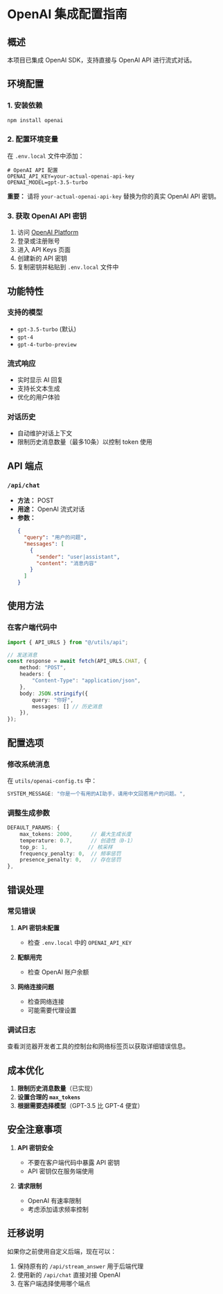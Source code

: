 # OpenAI 集成配置指南

## 概述
本项目已集成 OpenAI SDK，支持直接与 OpenAI API 进行流式对话。

## 环境配置

### 1. 安装依赖
```bash
npm install openai
```

### 2. 配置环境变量
在 `.env.local` 文件中添加：

```env
# OpenAI API 配置
OPENAI_API_KEY=your-actual-openai-api-key
OPENAI_MODEL=gpt-3.5-turbo
```

**重要：** 请将 `your-actual-openai-api-key` 替换为你的真实 OpenAI API 密钥。

### 3. 获取 OpenAI API 密钥
1. 访问 [OpenAI Platform](https://platform.openai.com/)
2. 登录或注册账号
3. 进入 API Keys 页面
4. 创建新的 API 密钥
5. 复制密钥并粘贴到 `.env.local` 文件中

## 功能特性

### 支持的模型
- `gpt-3.5-turbo` (默认)
- `gpt-4`
- `gpt-4-turbo-preview`

### 流式响应
- 实时显示 AI 回复
- 支持长文本生成
- 优化的用户体验

### 对话历史
- 自动维护对话上下文
- 限制历史消息数量（最多10条）以控制 token 使用

## API 端点

### `/api/chat`
- **方法：** POST
- **用途：** OpenAI 流式对话
- **参数：**
  ```json
  {
    "query": "用户的问题",
    "messages": [
      {
        "sender": "user|assistant",
        "content": "消息内容"
      }
    ]
  }
  ```

## 使用方法

### 在客户端代码中
```typescript
import { API_URLS } from "@/utils/api";

// 发送消息
const response = await fetch(API_URLS.CHAT, {
    method: "POST",
    headers: {
        "Content-Type": "application/json",
    },
    body: JSON.stringify({ 
        query: "你好",
        messages: [] // 历史消息
    }),
});
```

## 配置选项

### 修改系统消息
在 `utils/openai-config.ts` 中：

```typescript
SYSTEM_MESSAGE: "你是一个有用的AI助手，请用中文回答用户的问题。",
```

### 调整生成参数
```typescript
DEFAULT_PARAMS: {
    max_tokens: 2000,      // 最大生成长度
    temperature: 0.7,      // 创造性（0-1）
    top_p: 1,             // 核采样
    frequency_penalty: 0,  // 频率惩罚
    presence_penalty: 0,   // 存在惩罚
},
```

## 错误处理

### 常见错误
1. **API 密钥未配置**
   - 检查 `.env.local` 中的 `OPENAI_API_KEY`
   
2. **配额用完**
   - 检查 OpenAI 账户余额
   
3. **网络连接问题**
   - 检查网络连接
   - 可能需要代理设置

### 调试日志
查看浏览器开发者工具的控制台和网络标签页以获取详细错误信息。

## 成本优化

1. **限制历史消息数量**（已实现）
2. **设置合理的 `max_tokens`**
3. **根据需要选择模型**（GPT-3.5 比 GPT-4 便宜）

## 安全注意事项

1. **API 密钥安全**
   - 不要在客户端代码中暴露 API 密钥
   - API 密钥仅在服务端使用
   
2. **请求限制**
   - OpenAI 有速率限制
   - 考虑添加请求频率控制

## 迁移说明

如果你之前使用自定义后端，现在可以：
1. 保持原有的 `/api/stream_answer` 用于后端代理
2. 使用新的 `/api/chat` 直接对接 OpenAI
3. 在客户端选择使用哪个端点
